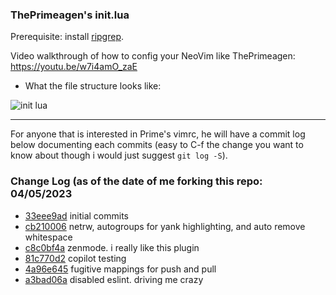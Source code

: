 ### ThePrimeagen's init.lua
Prerequisite: install [ripgrep](https://github.com/BurntSushi/ripgrep).

Video walkthrough of how to config your NeoVim like ThePrimeagen: https://youtu.be/w7i4amO_zaE

- What the file structure looks like:

![init lua](https://user-images.githubusercontent.com/46334926/230166494-c42825b4-7a2e-4d62-b89a-b7bde9c62326.png)

---
For anyone that is interested in Prime's vimrc, he will have a commit log below
documenting each commits (easy to C-f the change you want to know
about though i would just suggest `git log -S`).

### Change Log (as of the date of me forking this repo: 04/05/2023
* [33eee9ad](https://github.com/ThePrimeagen/init.lua/commit/33eee9ad0c035a92137d99dae06a2396be4c892e) initial commits
* [cb210006](https://github.com/ThePrimeagen/init.lua/commit/cb210006356b4b613b71c345cb2b02eefa961fc0) netrw, autogroups for yank highlighting, and auto remove whitespace
* [c8c0bf4a](https://github.com/ThePrimeagen/init.lua/commit/c8c0bf4aeacd0bd77136d9c5ee490680515a106b) zenmode.  i really like this plugin
* [81c770d2](https://github.com/ThePrimeagen/init.lua/commit/81c770d2d2e32e59916b39c7f5babbc8560f7a82) copilot testing
* [4a96e645](https://github.com/ThePrimeagen/init.lua/commit/4a96e6457b0a0241ca7361ce62177aa6b9a33a38) fugitive mappings for push and pull
* [a3bad06a](https://github.com/ThePrimeagen/init.lua/commit/a3bad06a4681c322538d609aa1c0bd18880f77c6) disabled eslint.  driving me crazy



